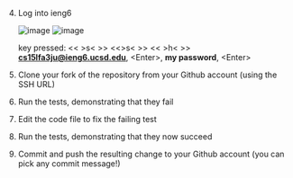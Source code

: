 4. Log into ieng6

   ![image](https://github.com/TimothyLam727/cse15l-lab-reports/assets/146874935/e2010262-269e-4f2e-832c-9d69dd03e758)
   ![image](https://github.com/TimothyLam727/cse15l-lab-reports/assets/146874935/e7d8a465-a6cc-4f0c-a4d0-4766523651da)


   key pressed: << >s< >> <<>s< >> << >h< >> **cs15lfa3ju@ieng6.ucsd.edu**, <<Enter>Enter<Enter>>, **my password**, <<Enter>Enter<Enter>>

6. Clone your fork of the repository from your Github account (using the SSH URL)


7. Run the tests, demonstrating that they fail


8. Edit the code file to fix the failing test


9. Run the tests, demonstrating that they now succeed


10. Commit and push the resulting change to your Github account (you can pick any commit message!)

